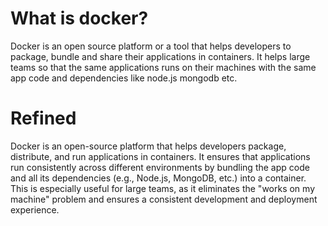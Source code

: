 # What is docker?

Docker is an open source platform or a tool that helps developers to package, bundle and share their applications in containers. It helps large teams
so that the same applications runs on their machines with the same app code and dependencies like node.js mongodb etc.

# Refined

Docker is an open-source platform that helps developers package, distribute, and run applications in containers. It ensures that applications run
consistently across different environments by bundling the app code and all its dependencies (e.g., Node.js, MongoDB, etc.) into a container.
This is especially useful for large teams, as it eliminates the "works on my machine" problem and ensures a consistent development and deployment
experience.
